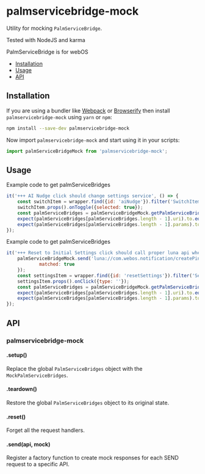 # palmservicebridge-mock

Utility for mocking `PalmServiceBridge`.

Tested with NodeJS and karma

PalmServiceBridge is for webOS

* [Installation](#installation)
* [Usage](#usage)
* [API](#api)

## <a name="installation">Installation</a>

If you are using a bundler like [Webpack](https://www.npmjs.com/package/webpack) or [Browserify](https://www.npmjs.com/package/browserify) then install `palmservicebridge-mock` using `yarn` or `npm`:

```bash
npm install --save-dev palmservicebridge-mock
```

Now import `palmservicebridge-mock` and start using it in your scripts:

```js
import palmServiceBridgeMock from 'palmservicebridge-mock';
```

## <a name="usage">Usage</a>

Example code to get palmServiceBridges
```js
it('+++ AI Nudge click should change settings service', () => {
	const switchItem = wrapper.find({id: 'aiNudge'}).filter('SwitchItem');
	switchItem.props().onToggle({selected: true});
	const palmServiceBridges = palmServiceBridgeMock.getPalmServiceBridges();
	expect(palmServiceBridges[palmServiceBridges.length - 1].uri).to.equal('luna://com.webos.settingsservice/setSystemSettings');
	expect(palmServiceBridges[palmServiceBridges.length - 1].params).to.equal('{"category":"general","settings":{"aiNudge":"on"}}');
});
```

Example code to get palmServiceBridges
```js
it('+++ Reset to Initial Settings click should call proper luna api when parentalControl is true', () => {
	palmServiceBridgeMock.send('luna://com.webos.notification/createPincodePrompt', {
			matched: true
	});
	const settingsItem = wrapper.find({id: 'resetSettings'}).filter('SettingsItem');
	settingsItem.props().onClick({type: ''});
	const palmServiceBridges = palmServiceBridgeMock.getPalmServiceBridges();
	expect(palmServiceBridges[palmServiceBridges.length - 1].uri).to.equal('luna://com.webos.notification/createPincodePrompt');
	expect(palmServiceBridges[palmServiceBridges.length - 1].params).to.equal( '{"promptType":"parental"}');
});
```

## <a name="api">API</a>

### palmservicebridge-mock

#### .setup()

Replace the global `PalmServiceBridges` object with the `MockPalmServiceBridges`.

#### .teardown()

Restore the global `PalmServiceBridges` object to its original state.

#### .reset()

Forget all the request handlers.

#### .send(api, mock)

Register a factory function to create mock responses for each SEND request to a specific API.
